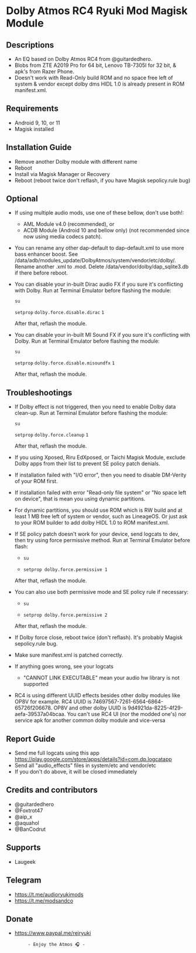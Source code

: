 # Dolby Atmos RC4 Ryuki Mod Magisk Module

## Descriptions
- An EQ based on Dolby Atmos RC4 from @guitardedhero.
- Blobs from ZTE A2019 Pro for 64 bit, Lenovo TB-7305I for 32 bit, & apk's from Razer Phone.
- Doesn't work with Read-Only build ROM and no space free left of system & vendor except dolby dms HIDL 1.0 is already present in ROM manifest.xml.

## Requirements
- Android 9, 10, or 11
- Magisk installed

## Installation Guide
- Remove another Dolby module with different name
- Reboot
- Install via Magisk Manager or Recovery
- Reboot (reboot twice don't reflash, if you have Magisk sepolicy.rule bug)

## Optional
- If using multiple audio mods, use one of these bellow, don't use both!:
  - AML Module v4.0  (recommended), or
  - ACDB Module (Android 10 and bellow only) (not recommended since now using media codecs patch).
- You can rename any other dap-default to dap-default.xml to use more bass enhancer boost. See /data/adb/modules_update/DolbyAtmos/system/vendor/etc/dolby/. Rename another .xml to .mod. Delete /data/vendor/dolby/dap_sqlite3.db if there before reboot.
- You can disable your in-built Dirac audio FX if you sure it's conflicting with Dolby. Run at Terminal Emulator before flashing
  the module:

  `su`

  `setprop` `dolby.force.disable.dirac` `1`

  After that, reflash the module.

- You can disable your in-built MI Sound FX if you sure it's conflicting with Dolby. Run at Terminal Emulator before flashing
  the module:

  `su`

  `setprop` `dolby.force.disable.misoundfx` `1`

  After that, reflash the module.

## Troubleshootings
- If Dolby effect is not triggered, then you need to enable Dolby data clean-up. Run at Terminal Emulator before flashing
  the module:

  `su`

  `setprop` `dolby.force.cleanup` `1`

  After that, reflash the module.

- If you using Xposed, Riru EdXposed, or Taichi Magisk Module, exclude Dolby apps from their list to prevent SE policy patch denials.
- If installation failed with "I/O error", then you need to disable DM-Verity of your ROM first.
- If installation failed with error "Read-only file system" or "No space left on device", that is mean you using dynamic partitions.
- For dynamic partitions, you should use ROM which is RW build and at least 1 MB free left of system or vendor, such as LineageOS. Or just ask to your ROM builder to add dolby HIDL 1.0 to ROM manifest.xml.
- If SE policy patch doesn't work for your device, send logcats to dev, then try using force permissive method.
  Run at Terminal Emulator before flash:

  - `su`

  - `setprop dolby.force.permissive 1`

  After that, reflash the module.

- You can also use both permissive mode and SE policy rule if necessary:

  - `su`

  - `setprop dolby.force.permissive 2`

  After that, reflash the module.

- If Dolby force close, reboot twice (don't reflash). It's probably Magisk sepolicy.rule bug.
- Make sure manifest.xml is patched correctly.
- If anything goes wrong, see your logcats
  - "CANNOT LINK EXECUTABLE" mean your audio hw library is not supported
- RC4 is using different UUID effects besides other dolby modules like OP8V for example. RC4 UUID is 74697567-7261-6564-6864-65726f206678. OP8V and other dolby UUID is 9d4921da-8225-4f29-aefa-39537a04bcaa. You can't use RC4 UI (nor the modded one's) nor service apk for another common dolby module and vice-versa

## Report Guide
- Send me full logcats using this app https://play.google.com/store/apps/details?id=com.dp.logcatapp
- Send all "audio_effects" files in system/etc and vendor/etc
- If you don't do above, it will be closed immediately

## Credits and contributors
- @guitardedhero
- @Foxtrot47
- @aip_x
- @aquahol
- @BanCodrut

## Supports
- Laugeek

## Telegram
- https://t.me/audioryukimods
- https://t.me/modsandco

## Donate
- https://www.paypal.me/reiryuki


           - Enjoy the Atmos 🎧 -
